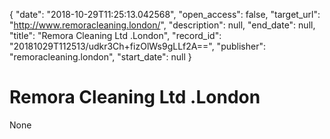 {
  "date": "2018-10-29T11:25:13.042568", 
  "open_access": false, 
  "target_url": "http://www.remoracleaning.london/", 
  "description": null, 
  "end_date": null, 
  "title": "Remora Cleaning Ltd .London", 
  "record_id": "20181029T112513/udkr3Ch+fizOlWs9gLLf2A==", 
  "publisher": "remoracleaning.london", 
  "start_date": null
}

# Remora Cleaning Ltd .London

None